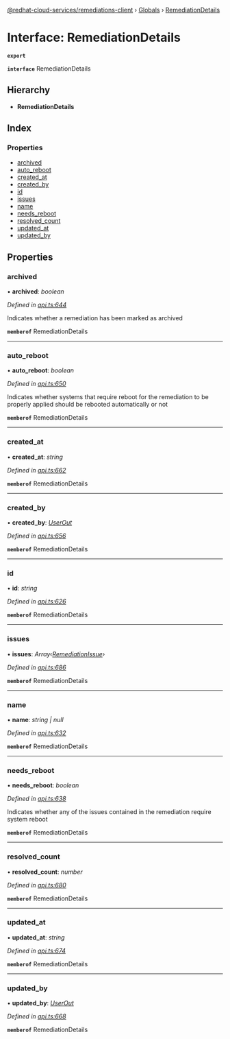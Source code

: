 [@redhat-cloud-services/remediations-client](../README.md) › [Globals](../globals.md) › [RemediationDetails](remediationdetails.md)

# Interface: RemediationDetails

**`export`** 

**`interface`** RemediationDetails

## Hierarchy

* **RemediationDetails**

## Index

### Properties

* [archived](remediationdetails.md#archived)
* [auto_reboot](remediationdetails.md#auto_reboot)
* [created_at](remediationdetails.md#created_at)
* [created_by](remediationdetails.md#created_by)
* [id](remediationdetails.md#id)
* [issues](remediationdetails.md#issues)
* [name](remediationdetails.md#name)
* [needs_reboot](remediationdetails.md#needs_reboot)
* [resolved_count](remediationdetails.md#resolved_count)
* [updated_at](remediationdetails.md#updated_at)
* [updated_by](remediationdetails.md#updated_by)

## Properties

###  archived

• **archived**: *boolean*

*Defined in [api.ts:644](https://github.com/leSamo/javascript-clients/blob/master/packages/remediations/api.ts#L644)*

Indicates whether a remediation has been marked as archived

**`memberof`** RemediationDetails

___

###  auto_reboot

• **auto_reboot**: *boolean*

*Defined in [api.ts:650](https://github.com/leSamo/javascript-clients/blob/master/packages/remediations/api.ts#L650)*

Indicates whether systems that require reboot for the remediation to be properly applied should be rebooted automatically or not

**`memberof`** RemediationDetails

___

###  created_at

• **created_at**: *string*

*Defined in [api.ts:662](https://github.com/leSamo/javascript-clients/blob/master/packages/remediations/api.ts#L662)*

**`memberof`** RemediationDetails

___

###  created_by

• **created_by**: *[UserOut](userout.md)*

*Defined in [api.ts:656](https://github.com/leSamo/javascript-clients/blob/master/packages/remediations/api.ts#L656)*

**`memberof`** RemediationDetails

___

###  id

• **id**: *string*

*Defined in [api.ts:626](https://github.com/leSamo/javascript-clients/blob/master/packages/remediations/api.ts#L626)*

**`memberof`** RemediationDetails

___

###  issues

• **issues**: *Array‹[RemediationIssue](remediationissue.md)›*

*Defined in [api.ts:686](https://github.com/leSamo/javascript-clients/blob/master/packages/remediations/api.ts#L686)*

**`memberof`** RemediationDetails

___

###  name

• **name**: *string | null*

*Defined in [api.ts:632](https://github.com/leSamo/javascript-clients/blob/master/packages/remediations/api.ts#L632)*

**`memberof`** RemediationDetails

___

###  needs_reboot

• **needs_reboot**: *boolean*

*Defined in [api.ts:638](https://github.com/leSamo/javascript-clients/blob/master/packages/remediations/api.ts#L638)*

Indicates whether any of the issues contained in the remediation require system reboot

**`memberof`** RemediationDetails

___

###  resolved_count

• **resolved_count**: *number*

*Defined in [api.ts:680](https://github.com/leSamo/javascript-clients/blob/master/packages/remediations/api.ts#L680)*

**`memberof`** RemediationDetails

___

###  updated_at

• **updated_at**: *string*

*Defined in [api.ts:674](https://github.com/leSamo/javascript-clients/blob/master/packages/remediations/api.ts#L674)*

**`memberof`** RemediationDetails

___

###  updated_by

• **updated_by**: *[UserOut](userout.md)*

*Defined in [api.ts:668](https://github.com/leSamo/javascript-clients/blob/master/packages/remediations/api.ts#L668)*

**`memberof`** RemediationDetails
